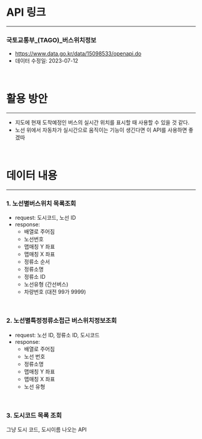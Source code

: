 
# API 링크

---

### 국토교통부_(TAGO)_버스위치정보
- https://www.data.go.kr/data/15098533/openapi.do
- 데이터 수정일: 	2023-07-12

<br/>

# 활용 방안

---

- 지도에 현재 도착예정인 버스의 실시간 위치를 표시할 때 사용할 수 있을 것 같다.
- 노선 위에서 자동차가 실시간으로 움직이는 기능이 생긴다면 이 API를 사용하면 좋겠따


<br/>

# 데이터 내용

---

### 1. 노선별버스위치 목록조회

- request: 도시코드, 노선 ID
- response: 
  - 배열로 주어짐
  - 노선번호
  - 맵매칭 Y 좌표
  - 맵매칭 X 좌표
  - 정류소 순서
  - 정류소명
  - 정류소 ID
  - 노선유형 (간선버스)
  - 차량번호 (대전 99가 9999)


<br/>

### 2. 노선별특정정류소접근 버스위치정보조회

- request: 노선 ID, 정류소 ID, 도시코드
- response: 
  - 배열로 주어짐
  - 노선 번호
  - 정류소명
  - 맵매칭 Y 좌표
  - 맵매칭 X 좌표
  - 노선 유형

<br/>

### 3. 도시코드 목록 조회

그냥 도시 코드, 도시이름 나오는 API

